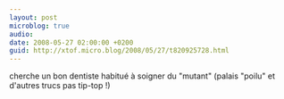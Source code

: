 ```yaml
---
layout: post
microblog: true
audio: 
date: 2008-05-27 02:00:00 +0200
guid: http://xtof.micro.blog/2008/05/27/t820925728.html
---
```

cherche un bon dentiste habitué à soigner du "mutant" (palais "poilu" et d'autres trucs pas tip-top !)
